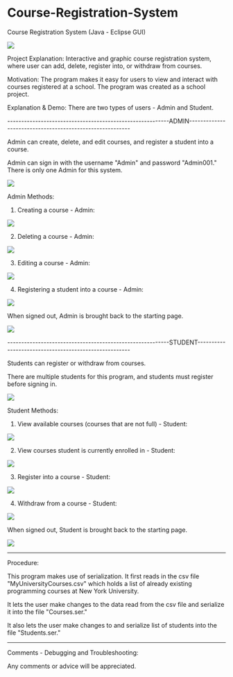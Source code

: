 # Course-Registration-System
Course Registration System (Java - Eclipse GUI)

![](https://user-images.githubusercontent.com/34804400/50555865-0fbf3280-0ca0-11e9-8c51-e163acf409e0.png)

Project Explanation: Interactive and graphic course registration system, where user can add, delete, register into, or withdraw from courses. 

Motivation: The program makes it easy for users to view and interact with courses registered at a school. The program was created as a school project.

Explanation & Demo: There are two types of users - Admin and Student. 

----------------------------------------------------------ADMIN---------------------------------------------------------

Admin can create, delete, and edit courses, and register a student into a course. 

Admin can sign in with the username "Admin" and password "Admin001." There is only one Admin for this system. 

![](https://user-images.githubusercontent.com/34804400/50555807-611af200-0c9f-11e9-85d8-f4afc0438606.gif)


Admin Methods:

1) Creating a course - Admin: 

![](https://user-images.githubusercontent.com/34804400/50555793-3cbf1580-0c9f-11e9-9e94-6117d79ce9a8.gif)


2) Deleting a course - Admin:

![](https://user-images.githubusercontent.com/34804400/50555795-48124100-0c9f-11e9-8b28-17346cd8df1a.gif)


3) Editing a course - Admin: 

![](https://user-images.githubusercontent.com/34804400/50555797-519ba900-0c9f-11e9-8a08-fad7ed523098.gif)


4) Registering a student into a course - Admin: 

![](https://user-images.githubusercontent.com/34804400/50555806-5b251100-0c9f-11e9-9713-c26f26b87630.gif)


When signed out, Admin is brought back to the starting page. 

![](https://user-images.githubusercontent.com/34804400/50555808-64ae7900-0c9f-11e9-87e4-3aa8965f236a.gif)


----------------------------------------------------------STUDENT------------------------------------------------------

Students can register or withdraw from courses. 

There are multiple students for this program, and students must register before signing in. 

![](https://user-images.githubusercontent.com/34804400/50555814-7c85fd00-0c9f-11e9-9559-835fe441c1bf.gif)


Student Methods: 

1) View available courses (courses that are not full) - Student:

![](https://user-images.githubusercontent.com/34804400/50555809-6a0bc380-0c9f-11e9-93ff-1726894751f4.gif)


2) View courses student is currently enrolled in - Student:

![](https://user-images.githubusercontent.com/34804400/50555811-709a3b00-0c9f-11e9-8413-3e22235af6d9.gif)


3) Register into a course - Student:

![](https://user-images.githubusercontent.com/34804400/50555813-7728b280-0c9f-11e9-9386-00d2404f731e.gif)


4) Withdraw from a course - Student: 

![](https://user-images.githubusercontent.com/34804400/50555818-87409200-0c9f-11e9-8b8a-7a27924feebe.gif)


When signed out, Student is brought back to the starting page. 

![](https://user-images.githubusercontent.com/34804400/50555817-814ab100-0c9f-11e9-8ca1-7cd8af907517.gif)

-------------------------------------------------------------------------------------------------------------------------

Procedure: 

This program makes use of serialization. It first reads in the csv file "MyUniversityCourses.csv" which holds a list of already existing programming courses at New York University. 

It lets the user make changes to the data read from the csv file and serialize it into the file "Courses.ser." 

It also lets the user make changes to and serialize list of students into the file "Students.ser." 

-------------------------------------------------------------------------------------------------------------------------

Comments - Debugging and Troubleshooting:

Any comments or advice will be appreciated.
